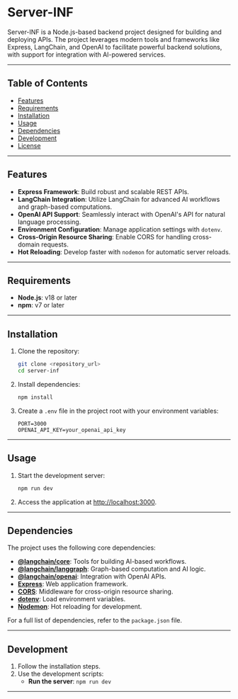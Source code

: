 
# Server-INF

Server-INF is a Node.js-based backend project designed for building and deploying APIs. The project leverages modern tools and frameworks like Express, LangChain, and OpenAI to facilitate powerful backend solutions, with support for integration with AI-powered services.

---

## Table of Contents

- [Features](#features)
- [Requirements](#requirements)
- [Installation](#installation)
- [Usage](#usage)
- [Dependencies](#dependencies)
- [Development](#development)
- [License](#license)

---

## Features

- **Express Framework**: Build robust and scalable REST APIs.
- **LangChain Integration**: Utilize LangChain for advanced AI workflows and graph-based computations.
- **OpenAI API Support**: Seamlessly interact with OpenAI's API for natural language processing.
- **Environment Configuration**: Manage application settings with `dotenv`.
- **Cross-Origin Resource Sharing**: Enable CORS for handling cross-domain requests.
- **Hot Reloading**: Develop faster with `nodemon` for automatic server reloads.

---

## Requirements

- **Node.js**: v18 or later
- **npm**: v7 or later

---

## Installation

1. Clone the repository:
   ```bash
   git clone <repository_url>
   cd server-inf
   ```

2. Install dependencies:
   ```bash
   npm install
   ```

3. Create a `.env` file in the project root with your environment variables:
   ```env
   PORT=3000
   OPENAI_API_KEY=your_openai_api_key
   ```

---

## Usage

1. Start the development server:
   ```bash
   npm run dev
   ```

2. Access the application at [http://localhost:3000](http://localhost:3000).

---

## Dependencies

The project uses the following core dependencies:

- **[@langchain/core](https://www.npmjs.com/package/@langchain/core)**: Tools for building AI-based workflows.
- **[@langchain/langgraph](https://www.npmjs.com/package/@langchain/langgraph)**: Graph-based computation and AI logic.
- **[@langchain/openai](https://www.npmjs.com/package/@langchain/openai)**: Integration with OpenAI APIs.
- **[Express](https://www.npmjs.com/package/express)**: Web application framework.
- **[CORS](https://www.npmjs.com/package/cors)**: Middleware for cross-origin resource sharing.
- **[dotenv](https://www.npmjs.com/package/dotenv)**: Load environment variables.
- **[Nodemon](https://www.npmjs.com/package/nodemon)**: Hot reloading for development.

For a full list of dependencies, refer to the `package.json` file.

---

## Development

1. Follow the installation steps.
2. Use the development scripts:
   - **Run the server**: `npm run dev`

---

